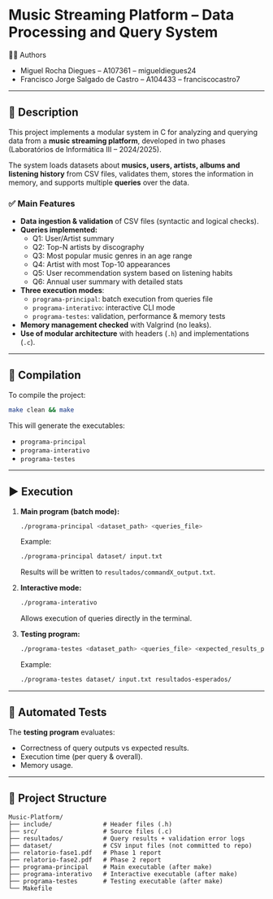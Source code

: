 # Music Streaming Platform – Data Processing and Query System

👨‍💻 Authors  
* Miguel Rocha Diegues – A107361 – migueldiegues24  
* Francisco Jorge Salgado de Castro – A104433 – franciscocastro7  

---

## 📁 Description

This project implements a modular system in C for analyzing and querying data from a **music streaming platform**, developed in two phases (Laboratórios de Informática III – 2024/2025).  

The system loads datasets about **musics, users, artists, albums and listening history** from CSV files, validates them, stores the information in memory, and supports multiple **queries** over the data.  

### ✅ Main Features
- **Data ingestion & validation** of CSV files (syntactic and logical checks).
- **Queries implemented:**
  - Q1: User/Artist summary  
  - Q2: Top-N artists by discography  
  - Q3: Most popular music genres in an age range  
  - Q4: Artist with most Top-10 appearances  
  - Q5: User recommendation system based on listening habits  
  - Q6: Annual user summary with detailed stats  
- **Three execution modes**:
  - `programa-principal`: batch execution from queries file  
  - `programa-interativo`: interactive CLI mode  
  - `programa-testes`: validation, performance & memory tests  
- **Memory management checked** with Valgrind (no leaks).  
- **Use of modular architecture** with headers (`.h`) and implementations (`.c`).  

---

## 🚀 Compilation

To compile the project:

```bash
make clean && make
```

This will generate the executables:
- `programa-principal`  
- `programa-interativo`  
- `programa-testes`  

---

## ▶️ Execution

1. **Main program (batch mode):**
   ```bash
   ./programa-principal <dataset_path> <queries_file>
   ```
   Example:
   ```bash
   ./programa-principal dataset/ input.txt
   ```

   Results will be written to `resultados/commandX_output.txt`.

2. **Interactive mode:**
   ```bash
   ./programa-interativo
   ```
   Allows execution of queries directly in the terminal.

3. **Testing program:**
   ```bash
   ./programa-testes <dataset_path> <queries_file> <expected_results_path>
   ```
   Example:
   ```bash
   ./programa-testes dataset/ input.txt resultados-esperados/
   ```

---

## 🧪 Automated Tests

The **testing program** evaluates:
- Correctness of query outputs vs expected results.  
- Execution time (per query & overall).  
- Memory usage.  

---

## 🧠 Project Structure

```
Music-Platform/
├── include/              # Header files (.h)
├── src/                  # Source files (.c)
├── resultados/           # Query results + validation error logs
├── dataset/              # CSV input files (not committed to repo)
├── relatorio-fase1.pdf   # Phase 1 report
├── relatorio-fase2.pdf   # Phase 2 report
├── programa-principal    # Main executable (after make)
├── programa-interativo   # Interactive executable (after make)
├── programa-testes       # Testing executable (after make)
└── Makefile
```
